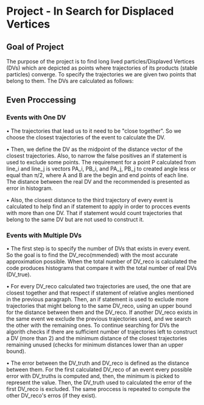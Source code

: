 # Project - In Search for Displaced Vertices

## Goal of Project

The purpose of the project is to find long lived particles/Displaved Vertices (DVs) which are depicted as points where
trajectories of its products (stable particles) converge. To specify the trajectories we are given two points that belong to them. The DVs 
are calculated as follows:

## Even Proccessing

### Events with One DV

  • The trajectories that lead us to it need to be "close together". So we choose the closest trajectories of the event
    to calculate the DV.

  • Then, we define the DV as the midpoint of the distance vector of the closest trajectories. Also, to narrow the false 
    positives an if statement is used to exclude some points. The requirement for a point P calculated from line_i and line_j
    is vectors PA_i, PB_i, and PA_j, PB_j to created angle less or equal than π/2, where A and B are the begin and end
    points of each line. The distance between the real DV and the recommended is presented as error in histogram.

  • Also, the closest distance to the third trajectory of every event is calculated to help find an if statement to apply
    in order to procces events with more than one DV. That if statement would count trajectories that belong to the same DV
    but are not used to construct it.
  
### Events with Multiple DVs

  • The first step is to specify the number of DVs that exists in every event. So the goal is to find the DV_reco(mmended) with the 
    most accurate approximation possible. When the total number of DV_reco is calculated the code produces histograms that compare it
    with the total number of real DVs (DV_true).

  • For every DV_reco calculated two trajectories are used, the one that are closest together and that respect if statement of relative
    angles mentioned in the previous paragraph. Then, an if statement is used to exclude more trajectories that might belong to the same
    DV_reco, using an upper bound for the distance between them and the DV_reco. If another DV_reco exists in the same event we exclude the 
    previous trajectories used, and we search the other with the remaining ones. To continue searching for DVs the algorith checks if there
    are sufficient number of trajectories left to construct a DV (more than 2) and the minimum distance of the closest trajectories remaining
    unused (checks for minimum distances lower than an upper bound).

  • The error between the DV_truth and DV_reco is defined as the distance between them. For the first calculated DV_reco of an event 
    every possible error with DV_truths is computed and, then, the minimum is picked to represent the value. Then, the DV_truth used to 
    calculated the error of the first DV_reco is excluded. The same proccess is repeated to compute the other DV_reco's erros (if they exist).
